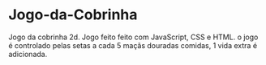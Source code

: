 # Jogo-da-Cobrinha
Jogo da cobrinha 2d.
Jogo feito feito com JavaScript, CSS e HTML.
o jogo é controlado pelas setas
a cada 5 maçãs douradas comidas, 1 vida extra é adicionada. 
